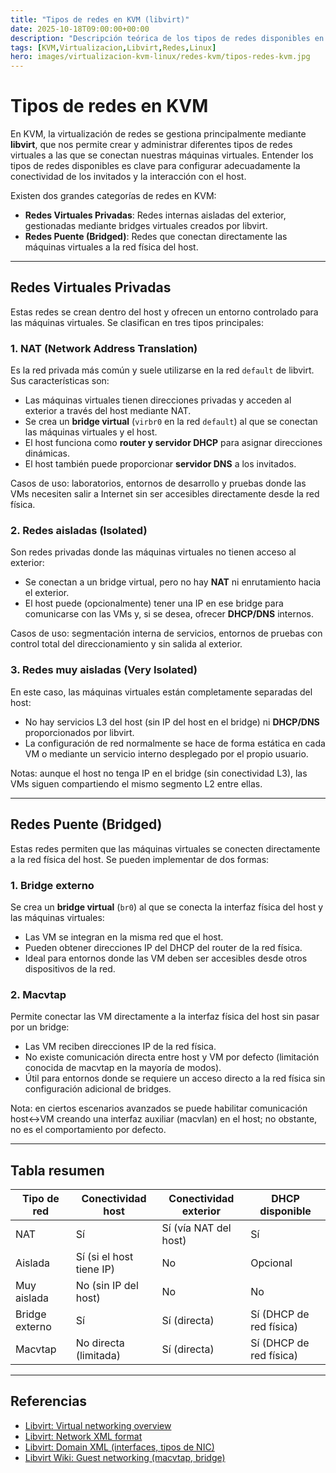```yaml
---
title: "Tipos de redes en KVM (libvirt)"
date: 2025-10-18T09:00:00+00:00
description: "Descripción teórica de los tipos de redes disponibles en KVM/libvirt: NAT, aisladas, muy aisladas, bridge externo y macvtap; diferencias, conectividad y casos de uso."
tags: [KVM,Virtualizacion,Libvirt,Redes,Linux]
hero: images/virtualizacion-kvm-linux/redes-kvm/tipos-redes-kvm.jpg
---
```


# Tipos de redes en KVM

En KVM, la virtualización de redes se gestiona principalmente mediante **libvirt**, que nos permite crear y administrar diferentes tipos de redes virtuales a las que se conectan nuestras máquinas virtuales. Entender los tipos de redes disponibles es clave para configurar adecuadamente la conectividad de los invitados y la interacción con el host.

Existen dos grandes categorías de redes en KVM:

* **Redes Virtuales Privadas**: Redes internas aisladas del exterior, gestionadas mediante bridges virtuales creados por libvirt.
* **Redes Puente (Bridged)**: Redes que conectan directamente las máquinas virtuales a la red física del host.

---

## Redes Virtuales Privadas

Estas redes se crean dentro del host y ofrecen un entorno controlado para las máquinas virtuales. Se clasifican en tres tipos principales:

### 1. NAT (Network Address Translation)

Es la red privada más común y suele utilizarse en la red `default` de libvirt. Sus características son:

* Las máquinas virtuales tienen direcciones privadas y acceden al exterior a través del host mediante NAT.
* Se crea un **bridge virtual** (`virbr0` en la red `default`) al que se conectan las máquinas virtuales y el host.
* El host funciona como **router y servidor DHCP** para asignar direcciones dinámicas.
* El host también puede proporcionar **servidor DNS** a los invitados.

Casos de uso: laboratorios, entornos de desarrollo y pruebas donde las VMs necesiten salir a Internet sin ser accesibles directamente desde la red física.

### 2. Redes aisladas (Isolated)

Son redes privadas donde las máquinas virtuales no tienen acceso al exterior:

* Se conectan a un bridge virtual, pero no hay **NAT** ni enrutamiento hacia el exterior.
* El host puede (opcionalmente) tener una IP en ese bridge para comunicarse con las VMs y, si se desea, ofrecer **DHCP/DNS** internos.

Casos de uso: segmentación interna de servicios, entornos de pruebas con control total del direccionamiento y sin salida al exterior.


### 3. Redes muy aisladas (Very Isolated)

En este caso, las máquinas virtuales están completamente separadas del host:

* No hay servicios L3 del host (sin IP del host en el bridge) ni **DHCP/DNS** proporcionados por libvirt.
* La configuración de red normalmente se hace de forma estática en cada VM o mediante un servicio interno desplegado por el propio usuario.

Notas: aunque el host no tenga IP en el bridge (sin conectividad L3), las VMs siguen compartiendo el mismo segmento L2 entre ellas.


---

## Redes Puente (Bridged)

Estas redes permiten que las máquinas virtuales se conecten directamente a la red física del host. Se pueden implementar de dos formas:

### 1. Bridge externo

Se crea un **bridge virtual** (`br0`) al que se conecta la interfaz física del host y las máquinas virtuales:

* Las VM se integran en la misma red que el host.
* Pueden obtener direcciones IP del DHCP del router de la red física.
* Ideal para entornos donde las VM deben ser accesibles desde otros dispositivos de la red.

### 2. Macvtap

Permite conectar las VM directamente a la interfaz física del host sin pasar por un bridge:

* Las VM reciben direcciones IP de la red física.
* No existe comunicación directa entre host y VM por defecto (limitación conocida de macvtap en la mayoría de modos).
* Útil para entornos donde se requiere un acceso directo a la red física sin configuración adicional de bridges.

Nota: en ciertos escenarios avanzados se puede habilitar comunicación host↔VM creando una interfaz auxiliar (macvlan) en el host; no obstante, no es el comportamiento por defecto.

---

## Tabla resumen

| Tipo de red           | Conectividad host         | Conectividad exterior     | DHCP disponible                 |
|-----------------------|---------------------------|---------------------------|---------------------------------|
| NAT                   | Sí                        | Sí (vía NAT del host)     | Sí                              |
| Aislada               | Sí (si el host tiene IP)  | No                        | Opcional                        |
| Muy aislada           | No (sin IP del host)      | No                        | No                              |
| Bridge externo        | Sí                        | Sí (directa)              | Sí (DHCP de red física)         |
| Macvtap               | No directa (limitada)     | Sí (directa)              | Sí (DHCP de red física)         |


---

## Referencias

- [Libvirt: Virtual networking overview](https://libvirt.org/network.html)
- [Libvirt: Network XML format](https://libvirt.org/formatnetwork.html)
- [Libvirt: Domain XML (interfaces, tipos de NIC)](https://libvirt.org/formatdomain.html)
- [Libvirt Wiki: Guest networking (macvtap, bridge)](https://wiki.libvirt.org/page/Guest_Networking)